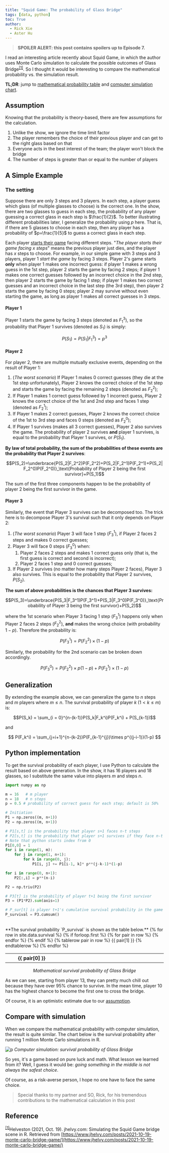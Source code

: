 ```yaml
---
title: "Squid Game: The probability of Glass Bridge"
tags: [data, python]
toc: True
author:
  - Rick Xie
  - Aster Hu
---
```


> **SPOILER ALERT: this post contains spoilers up to Episode 7.**

I read an interesting article recently about Squid Game, in which the author uses Monte Carlo simulation to calculate the possible outcomes of Glass Bridge<sup id="simulation">[[1]](#reference)</sup>. So I thought it would be interesting to compare the mathematical probability vs. the simulation result.

**TL;DR**: jump to [mathematical probability table](#python-implementation) and [computer simulation chart](#compare-with-simulation).
## Assumption

Knowing that the probability is theory-based, there are few assumptions for the calculation.

1. Unlike the show, we ignore the time limit factor
2. The player remembers the choice of their previous player and can get to the right glass based on that
3. Everyone acts in the best interest of the team; the player won't block the bridge
4. The number of steps is greater than or equal to the number of players

## A Simple Example

### The setting

Suppose there are only 3 steps and 3 players. In each step, a player guess which glass (of multiple glasses to choose) is the correct one. In the show, there are two glasses to guess in each step, the probability of any player guessing a correct glass in each step is $\frac{1}{2}$. To better illustrating different probabilities later, I generalize the probability using $p$ here. That is, if there are 5 glasses to choose in each step, then any player has a probability of $p=\frac{1}{5}$ to guess a correct glass in each step.

Each player <u>starts their game</u> facing different steps. "*The player starts their game facing $x$ steps*" means the previous player just dies, and the player has $x$ steps to choose. For example, in our simple game with 3 steps and 3 players, player 1 _start the game_ by facing 3 steps. Player 2's game starts **only** when player 1 makes one incorrect guess: if player 1 makes a wrong guess in the 1st step, player 2 starts the game by facing 2 steps; if player 1 makes one correct guesses followed by an incorrect choice in the 2nd step, then player 2 starts the game by facing 1 step; if player 1 makes two correct guesses and an incorrect choice in the last step (the 3rd step), then player 2 starts the game by facing 0 steps; player 2 may survive without even starting the game, as long as player 1 makes all correct guesses in 3 steps.

#### Player 1

Player 1 starts the game by facing 3 steps (denoted as $F_1^3$), so the probability that Player 1 survives (denoted as $S_1$) is simply:

$$P(S_1) = P(S_1|F_1^3) = p^3$$

#### Player 2

For player 2, there are multiple mutually exclusive events, depending on the result of Player 1:

1. (*The worst scenario*) If Player 1 makes 0 correct guesses (they die at the 1st step unfortunately), Player 2 knows the correct choice of the 1st step and starts the game by facing the remaining 2 steps (denoted as $F_2^2$);
1. If Player 1 makes 1 correct guess followed by 1 incorrect guess, Player 2 knows the correct choice of the 1st and 2nd step and faces 1 step (denoted as $F_2^1$);
1. If Player 1 makes 2 correct guesses, Player 2 knows the correct choice of the 1st to 3rd step and faces 0 steps (denoted as $F_2^0$);
1. If Player 1 survives (makes all 3 correct guesses), Player 2 also survives the game. The probability of player 2 survives **and** player 1 survives, is equal to the probability that Player 1 survives, or $P(S_1)$.

**By law of total probability, the sum of the probabilities of these events are the probability that Player 2 survives**:

$$P(S_2)=\underbrace{P(S_2|F_2^2)P(F_2^2)+P(S_2|F_2^1)P(F_2^1)+P(S_2|F_2^0)P(F_2^0)}_\text{Probability of Player 2 being the first survivor}+P(S_1)$$

The sum of the first three components happen to be the probability of player 2 being the first survivor in the game.

#### Player 3

Similarly, the event that Player 3 survives can be decomposed too. The trick here is to decompose Player 3's survival such that it only depends on Player 2:

1. (*The worst scenario*) Player 3 will face 1 step ($F_3^1$), if Player 2 faces 2 steps and makes 0 correct guesses;
1. Player 3 will face 0 steps ($F_3^0$) when:
   1. Player 2 faces 2 steps and makes 1 correct guess only (that is, the first guess is correct and second is incorrect);
   1. Player 2 faces 1 step and 0 correct guesses;
1. If Player 2 survives (no matter how many steps Player 2 faces), Player 3 also survives. This is equal to the probability that Player 2 survives, $P(S_2)$.

**The sum of above probabilities is the chances that Player 3 survives:**

$$P(S_3)=\underbrace{P(S_3|F_3^1)P(F_3^1)+P(S_3|F_3^0)P(F_3^0)}_\text{Probability of Player 3 being the first survivor}+P(S_2)$$

where the 1st scenario when Player 3 facing 1 step ($F_3^1$) happens only when Player 2 faces 2 steps ($F_2^2$), **and** makes the wrong choice (with probability $1-p$). Therefore the probability is:

$$P(F_3^1) =  P(F_2^2) \times (1-p)$$

Similarly, the probability for the 2nd scenario can be broken down accordingly.

$$P(F_3^0) =  P(F_2^2) \times p(1-p) + P(F_2^1) \times (1-p)$$

## Generalization

By extending the example above, we can generalize the game to $n$ steps and $m$ players where $m \leq n$. The survival probability of player $k$ ($1 < k \leq m$) is:

$$P(S_k) = \sum_{i = 0}^{n-(k-1)}P(S_k|F_k^i)P(F_k^i) + P(S_{k-1})$$

and

$$ P(F_k^i) = \sum_{j=i+1}^{n-(k-2)}P(F_{k-1}^{j})\times p^{(j-i-1)}(1-p) $$

## Python implementation

To get the survival probability of each player, I use Python to calculate the result based on above generation. In the show, it has 16 players and 18 glasses, so I substitute the same value into players $m$ and steps $n$.

```python
import numpy as np

m = 16   # m player
n = 18   # n steps
p = 0.5 # probability of correct guess for each step; default is 50%

# Initiation
P1 = np.zeros((m, n+1))
P2 = np.zeros((m, n+1))

# P1[s,t] is the probability that player s+1 faces n-t steps
# P2[s,t] is the probability that player s+1 survives if they face n-t steps
# Note that python starts index from 0
P1[0,0] = 1
for i in range(1, m):
    for j in range(1, n+1):
        for k in range(0, j):
            P1[i, j] += P1[i-1, k]* p**(j-k-1)*(1-p)

for i in range(0, n+1):
    P2[:,i] = p**(n-i)

P2 = np.triu(P2)

# P3[t] is the probability of player t+1 being the first survivor
P3 = (P1*P2).sum(axis=1)

# P_sur[t] is player t+1's cumulative survival probability in the game
P_survival = P3.cumsum()
```
<br>
**The survival probability `P_survival` is shown as the table below.**

<table class="display">
<colgroup>
<col width="20%" />
<col width="40%" />
</colgroup>
  {% for row in site.data.survival %}
    {% if forloop.first %}
    <tr>
      {% for pair in row %}
        <th>{{ pair[0] }}</th>
      {% endfor %}
    </tr>
    {% endif %}
    {% tablerow pair in row %}
      {{ pair[1] }}
    {% endtablerow %}
{% endfor %}
</table>
<center><i>Mathematical survival probability of Glass Bridge</i></center>

As we can see, starting from player 13, they can pretty much chill out because they have over 95% chance to survive. In the mean time, player 10 has the highest chance to become the first one to cross the bridge.

Of course, it is an optimistic estimate due to our [assumption](#assumption).

## Compare with simulation

When we compare the mathematical probability with computer simulation, the result is quite similar. The chart below is the survival probability after running 1 million Monte Carlo simulations in R.

![p](survivor_sim.png)
*Computer simulation: survival probability of Glass Bridge*

So yes, it's a game based on pure luck and math. What lesson we learned from it? Well, I guess it would be: *going something in the middle is not always the safest choice*.

Of course, as a risk-averse person, I hope no one have to face the same choice.

> Special thanks to my partner and SO, Rick, for his tremendous contributions to the mathematical calculation in this post

## Reference

<sup>[[1]](#simulation)</sup>Helveston (2021, Oct. 19). jhelvy.com: Simulating the Squid Game bridge scene in R. Retrieved from [https://www.jhelvy.com/posts/2021-10-19-monte-carlo-bridge-game/](https://www.jhelvy.com/posts/2021-10-19-monte-carlo-bridge-game/)